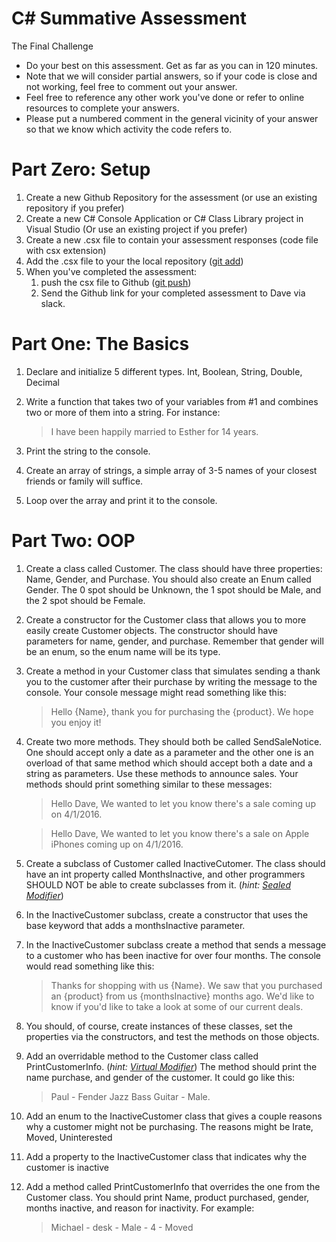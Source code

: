 # C# Summative Assessment

The Final Challenge

* Do your best on this assessment. Get as far as you can in 120 minutes. 
* Note that we will consider partial answers, so if your code is close and not working, feel free to comment out your answer.
* Feel free to reference any other work you've done or refer to online resources to complete your answers. 
* Please put a numbered comment in the general vicinity of your answer so that we know which activity the code refers to. 

# Part Zero: Setup

1. Create a new Github Repository for the assessment (or use an existing repository if you prefer)
2. Create a new C# Console Application or C# Class Library project in Visual Studio (Or use an existing project if you prefer)
3. Create a new .csx file to contain your assessment responses (code file with csx extension)
4. Add the .csx file to your the local repository ([git add](https://git-scm.com/docs/git-add))
5. When you've completed the assessment: 
   1. push the csx file to Github ([git push](https://git-scm.com/docs/git-push))
   2. Send the Github link for your completed assessment to Dave via slack.

# Part One: The Basics

1. Declare and initialize 5 different types. Int, Boolean, String, Double, Decimal

2. Write a function that takes two of your variables from #1 and combines two or more of them into a string. For instance:

    > I have been happily married to Esther for 14 years.

3. Print the string to the console.

4. Create an array of strings, a simple array of 3-5 names of your closest friends or family will suffice.

5. Loop over the array and print it to the console.

# Part Two: OOP

1. Create a class called Customer. The class should have three properties: Name, Gender, and Purchase. You should also create an Enum called Gender. The 0 spot should be Unknown, the 1 spot should be Male, and the 2 spot should be Female.

2. Create a constructor for the Customer class that allows you to more easily create Customer objects. The constructor should have parameters for name, gender, and purchase. Remember that gender will be an enum, so the enum name will be its type.

3. Create a method in your Customer class that simulates sending a thank you to the customer after their purchase by writing the message to the console. Your console message might read something like this:

    > Hello \{Name\}, thank you for purchasing the \{product\}. We hope you enjoy it! 

4. Create two more methods. They should both be called SendSaleNotice. One should accept only a date as a parameter and the other one is an overload of that same method which should accept both a date and a string as parameters. Use these methods to announce sales. Your methods should print something similar to these messages:

    > Hello Dave, We wanted to let you know there's a sale coming up on 4/1/2016.

    > Hello Dave, We wanted to let you know there's a sale on Apple iPhones coming up on 4/1/2016.

5. Create a subclass of Customer called InactiveCutomer. The class should have an int property called MonthsInactive, and other programmers SHOULD NOT be able to create subclasses from it. (*hint: [Sealed Modifier](http://bit.ly/29Rb2mZ)*)

6. In the InactiveCustomer subclass, create a constructor that uses the base keyword that adds a monthsInactive parameter.

7. In the InactiveCustomer subclass create a method that sends a message to a customer who has been inactive for over four months. The console would read something like this:

	> Thanks for shopping with us \{Name\}. We saw that you purchased an \{product\} from us \{monthsInactive\} months ago. We'd like to know if you'd like to take a look at some of our current deals.

8. You should, of course, create instances of these classes, set the properties via the constructors, and test the methods on those objects.

9. Add an overridable method to the Customer class called PrintCustomerInfo. (*hint: [Virtual Modifier](http://bit.ly/29RbbXI)*) The method should print the name purchase, and gender of the customer. It could go like this:

    > Paul - Fender Jazz Bass Guitar - Male. 

10. Add an enum to the InactiveCustomer class that gives a couple reasons why a customer might not be purchasing. The reasons might be Irate, Moved, Uninterested

11. Add a property to the InactiveCustomer class that indicates why the customer is inactive

12. Add a method called PrintCustomerInfo that overrides the one from the Customer class. You should print Name, product purchased, gender, months inactive, and reason for inactivity. For example:

	> Michael - desk - Male - 4 - Moved
